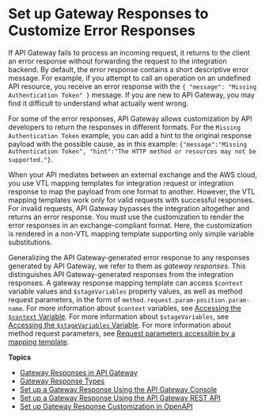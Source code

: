 # Set up Gateway Responses to Customize Error Responses<a name="customize-gateway-responses"></a>

If API Gateway fails to process an incoming request, it returns to the client an error response without forwarding the request to the integration backend\. By default, the error response contains a short descriptive error message\. For example, if you attempt to call an operation on an undefined API resource, you receive an error response with the `{ "message": "Missing Authentication Token" }` message\. If you are new to API Gateway, you may find it difficult to understand what actually went wrong\. 

 For some of the error responses, API Gateway allows customization by API developers to return the responses in different formats\. For the `Missing Authentication Token` example, you can add a hint to the original response payload with the possible cause, as in this example: `{"message":"Missing Authentication Token", "hint":"The HTTP method or resources may not be supported."}`\. 

 When your API mediates between an external exchange and the AWS cloud, you use VTL mapping templates for integration request or integration response to map the payload from one format to another\. However, the VTL mapping templates work only for valid requests with successful responses\. For invalid requests, API Gateway bypasses the integration altogether and returns an error response\. You must use the customization to render the error responses in an exchange\-compliant format\. Here, the customization is rendered in a non\-VTL mapping template supporting only simple variable substitutions\. 

 Generalizing the API Gateway\-generated error response to any responses generated by API Gateway, we refer to them as *gateway responses*\. This distinguishes API Gateway\-generated responses from the integration responses\. A gateway response mapping template can access `$context` variable values and `$stageVariables` property values, as well as method request parameters, in the form of `method.request.param-position.param-name`\. For more information about `$context` variables, see [Accessing the `$context` Variable](api-gateway-mapping-template-reference.md#context-variable-reference)\. For more information about `$stageVariables`, see [Accessing the `$stageVariables` Variable](api-gateway-mapping-template-reference.md#stagevariables-template-reference)\. For more information about method request parameters, see [Request parameters accessible by a mapping template](request-response-data-mappings.md#mapping-request-parameters)\. 

**Topics**
+ [Gateway Responses in API Gateway](api-gateway-gatewayResponse-definition.md)
+ [Gateway Response Types](supported-gateway-response-types.md)
+ [Set up a Gateway Response Using the API Gateway Console](set-up-gateway-response-using-the-console.md)
+ [Set up a Gateway Response Using the API Gateway REST API](set-up-gateway-response-using-the-api.md)
+ [Set up Gateway Response Customization in OpenAPI](set-up-gateway-responses-in-swagger.md)